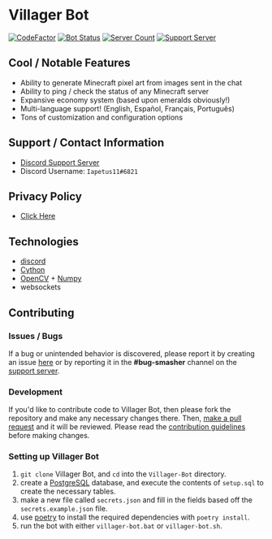 # **Villager Bot**
[![CodeFactor](https://www.codefactor.io/repository/github/iapetus-11/villager-bot/badge)](https://www.codefactor.io/repository/github/iapetus-11/villager-bot)
[![Bot Status](https://top.gg/api/widget/status/639498607632056321.svg?noavatar=true)](https://top.gg/bot/639498607632056321)
[![Server Count](https://top.gg/api/widget/servers/639498607632056321.svg?noavatar=true)](https://top.gg/bot/639498607632056321)
[![Support Server](https://img.shields.io/discord/641117791272960031?color=0FAE6E&label=discord%20server)](https://discord.gg/39DwwUV)

## Cool / Notable Features
* Ability to generate Minecraft pixel art from images sent in the chat
* Ability to ping / check the status of any Minecraft server
* Expansive economy system (based upon emeralds obviously!)
* Multi-language support! (English, Español, Français, Português)
* Tons of customization and configuration options

## Support / Contact Information
* [Discord Support Server](https://discord.gg/39DwwUV)
* Discord Username: `Iapetus11#6821`

## Privacy Policy
- [Click Here](https://github.com/Iapetus-11/Villager-Bot/blob/main/PRIVACY-POLICY.md)

## Technologies
- [discord](https://github.com/Rapptz/discord.py)
- [Cython](https://cython.org/)
- [OpenCV](https://opencv.org/) + [Numpy](https://numpy.org/)
- websockets


## Contributing
### Issues / Bugs
If a bug or unintended behavior is discovered, please report it by creating an issue [here](https://github.com/Iapetus-11/Villager-Bot/issues) or by reporting it in the **#bug-smasher** channel on the [support server](https://discord.gg/39DwwUV).

### Development
If you'd like to contribute code to Villager Bot, then please fork the repository and make any necessary changes there. Then, [make a pull request](https://github.com/Iapetus-11/Villager-Bot/pulls) and it will be reviewed. Please read the [contribution guidelines](https://github.com/Iapetus-11/Villager-Bot/blob/master/CONTRIBUTING.md) before making changes.

### Setting up Villager Bot
1. `git clone` Villager Bot, and `cd` into the `Villager-Bot` directory.
2. create a [PostgreSQL](https://www.postgresql.org/) database, and execute the contents of `setup.sql` to create the necessary tables.
3. make a new file called `secrets.json` and fill in the fields based off the `secrets.example.json` file.
4. use [poetry](https://python-poetry.org) to install the required dependencies with `poetry install`.
5. run the bot with either `villager-bot.bat` or `villager-bot.sh`.
